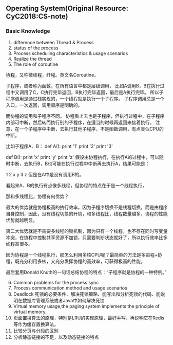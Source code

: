 ## Operating System(Original Resource: CyC2018:CS-note)
### Basic Knowledge

1. difference between Thread & Process
2. status of the process
3. Process scheduling characteristics & usage scenarios
4. Realize the thread
5. The role of coroutine 

协程，又称微线程，纤程。英文名Coroutine。

子程序，或者称为函数，在所有语言中都是层级调用，
比如A调用B，B在执行过程中又调用了C，C执行完毕返回，B执行完毕返回，最后是A执行完毕。
所以子程序调用是通过栈实现的，一个线程就是执行一个子程序。
子程序调用总是一个入口，一次返回，调用顺序是明确的。

而协程的调用和子程序不同。
协程看上去也是子程序，但执行过程中，在子程序内部可中断，然后转而执行别的子程序，在适当的时候再返回来接着执行。
注意，在一个子程序中中断，去执行其他子程序，不是函数调用，有点类似CPU的中断。

比如子程序A、B：
def A():
    print '1'
    print '2'
    print '3'

def B():
    print 'x'
    print 'y'
    print 'z'
假设由协程执行，在执行A的过程中，可以随时中断，去执行B，B也可能在执行过程中中断再去执行A，结果可能是：

1
2
x
y
3
z
但是在A中是没有调用B的。

看起来A、B的执行有点像多线程，但协程的特点在于是一个线程执行，

那和多线程比，协程有何优势？

最大的优势就是协程极高的执行效率。因为子程序切换不是线程切换，而是由程序自身控制，因此，没有线程切换的开销，和多线程比，线程数量越多，协程的性能优势就越明显。

第二大优势就是不需要多线程的锁机制，因为只有一个线程，也不存在同时写变量冲突，在协程中控制共享资源不加锁，只需要判断状态就好了，所以执行效率比多线程高很多。

因为协程是一个线程执行，那怎么利用多核CPU呢？最简单的方法是多进程+协程，既充分利用多核，又充分发挥协程的高效率，可获得极高的性能。


最后套用Donald Knuth的一句话总结协程的特点：“子程序就是协程的一种特例。”


6. Common problems for the process sync
7. Process communication method and usage scenarios
8. Deadlock 死锁的必要条件、解决死锁策略、能写出和分析死锁的代码、能说明在数据库管理系统或者Java中如何解决死锁
9. Virtual memory usage,the paging system implements the principle of virtual memory.
10. 页面置换算法的原理，特别是LRU的实现原理，最好手写，再说明它在Redis等作为缓存置换算法。
11. 比较分页与分段的区别
12. 分析静态链接的不足，以及动态链接的特点
